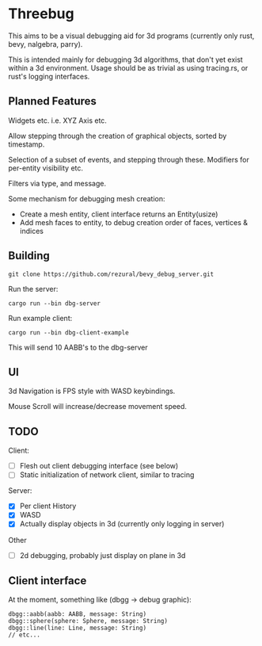 # Threebug

This aims to be a visual debugging aid for 3d programs (currently only rust, bevy, nalgebra, parry). 

This is intended mainly for debugging 3d algorithms, that don't yet exist within a 3d environment. Usage should be as trivial as using tracing.rs, or rust's logging interfaces.

## Planned Features

Widgets etc. i.e. XYZ Axis etc.

Allow stepping through the creation of graphical objects, sorted by timestamp.

Selection of a subset of events, and stepping through these. Modifiers for per-entity visibility etc. 

Filters via type, and message.

Some mechanism for debugging mesh creation:
 * Create a mesh entity, client interface returns an Entity(usize)
 * Add mesh faces to entity, to debug creation order of faces, vertices & indices

## Building

```
git clone https://github.com/rezural/bevy_debug_server.git
```

Run the server: 

```
cargo run --bin dbg-server
```

Run example client: 

```
cargo run --bin dbg-client-example
```

This will send 10 AABB's to the dbg-server

## UI

3d Navigation is FPS style with WASD keybindings.

Mouse Scroll will increase/decrease movement speed.


## TODO

Client: 

- [ ] Flesh out client debugging interface (see below)
- [ ] Static initialization of network client, similar to tracing

Server:

- [x] Per client History
- [x] WASD
- [x] Actually display objects in 3d (currently only logging in server)

Other

- [ ] 2d debugging, probably just display on plane in 3d

## Client interface

At the moment, something like (dbgg -> debug graphic):

```
dbgg::aabb(aabb: AABB, message: String)
dbgg::sphere(sphere: Sphere, message: String)
dbgg::line(line: Line, message: String)
// etc...
```